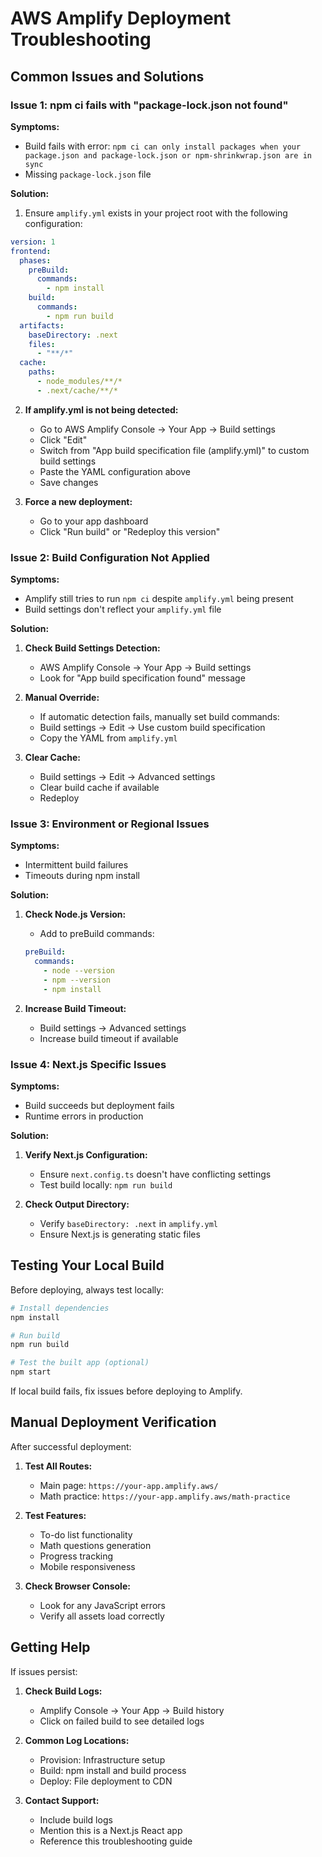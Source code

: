 # AWS Amplify Deployment Troubleshooting

## Common Issues and Solutions

### Issue 1: npm ci fails with "package-lock.json not found"

**Symptoms:**

- Build fails with error: `npm ci can only install packages when your package.json and package-lock.json or npm-shrinkwrap.json are in sync`
- Missing `package-lock.json` file

**Solution:**

1. Ensure `amplify.yml` exists in your project root with the following configuration:

```yaml
version: 1
frontend:
  phases:
    preBuild:
      commands:
        - npm install
    build:
      commands:
        - npm run build
  artifacts:
    baseDirectory: .next
    files:
      - "**/*"
  cache:
    paths:
      - node_modules/**/*
      - .next/cache/**/*
```

2. **If amplify.yml is not being detected:**

   - Go to AWS Amplify Console → Your App → Build settings
   - Click "Edit"
   - Switch from "App build specification file (amplify.yml)" to custom build settings
   - Paste the YAML configuration above
   - Save changes

3. **Force a new deployment:**
   - Go to your app dashboard
   - Click "Run build" or "Redeploy this version"

### Issue 2: Build Configuration Not Applied

**Symptoms:**

- Amplify still tries to run `npm ci` despite `amplify.yml` being present
- Build settings don't reflect your `amplify.yml` file

**Solution:**

1. **Check Build Settings Detection:**

   - AWS Amplify Console → Your App → Build settings
   - Look for "App build specification found" message

2. **Manual Override:**

   - If automatic detection fails, manually set build commands:
   - Build settings → Edit → Use custom build specification
   - Copy the YAML from `amplify.yml`

3. **Clear Cache:**
   - Build settings → Edit → Advanced settings
   - Clear build cache if available
   - Redeploy

### Issue 3: Environment or Regional Issues

**Symptoms:**

- Intermittent build failures
- Timeouts during npm install

**Solution:**

1. **Check Node.js Version:**

   - Add to preBuild commands:

   ```yaml
   preBuild:
     commands:
       - node --version
       - npm --version
       - npm install
   ```

2. **Increase Build Timeout:**
   - Build settings → Advanced settings
   - Increase build timeout if available

### Issue 4: Next.js Specific Issues

**Symptoms:**

- Build succeeds but deployment fails
- Runtime errors in production

**Solution:**

1. **Verify Next.js Configuration:**

   - Ensure `next.config.ts` doesn't have conflicting settings
   - Test build locally: `npm run build`

2. **Check Output Directory:**
   - Verify `baseDirectory: .next` in `amplify.yml`
   - Ensure Next.js is generating static files

## Testing Your Local Build

Before deploying, always test locally:

```bash
# Install dependencies
npm install

# Run build
npm run build

# Test the built app (optional)
npm start
```

If local build fails, fix issues before deploying to Amplify.

## Manual Deployment Verification

After successful deployment:

1. **Test All Routes:**

   - Main page: `https://your-app.amplify.aws/`
   - Math practice: `https://your-app.amplify.aws/math-practice`

2. **Test Features:**

   - To-do list functionality
   - Math questions generation
   - Progress tracking
   - Mobile responsiveness

3. **Check Browser Console:**
   - Look for any JavaScript errors
   - Verify all assets load correctly

## Getting Help

If issues persist:

1. **Check Build Logs:**

   - Amplify Console → Your App → Build history
   - Click on failed build to see detailed logs

2. **Common Log Locations:**

   - Provision: Infrastructure setup
   - Build: npm install and build process
   - Deploy: File deployment to CDN

3. **Contact Support:**
   - Include build logs
   - Mention this is a Next.js React app
   - Reference this troubleshooting guide
